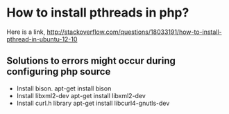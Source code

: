 # How to install pthreads in php?

Here is a link, http://stackoverflow.com/questions/18033191/how-to-install-pthread-in-ubuntu-12-10

## Solutions to errors might occur during configuring php source

* Install bison. 
    apt-get install bison
* Install libxml2-dev
    apt-get install libxml2-dev
* Install curl.h library
    apt-get install libcurl4-gnutls-dev

